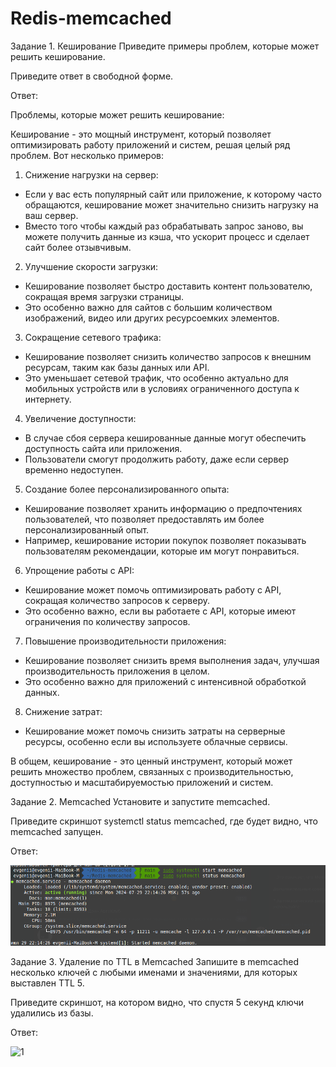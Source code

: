 # Redis-memcached

Задание 1. Кеширование
Приведите примеры проблем, которые может решить кеширование.

Приведите ответ в свободной форме.

Ответ:

Проблемы, которые может решить кеширование:

Кеширование - это мощный инструмент, который позволяет оптимизировать работу приложений и систем, решая целый ряд проблем. Вот несколько примеров:

1. Снижение нагрузки на сервер:
- Если у вас есть популярный сайт или приложение, к которому часто обращаются, кеширование может значительно снизить нагрузку на ваш сервер. 
- Вместо того чтобы каждый раз обрабатывать запрос заново, вы можете получить данные из кэша, что ускорит процесс и сделает сайт более отзывчивым.

2. Улучшение скорости загрузки:
- Кеширование позволяет быстро доставить контент пользователю, сокращая время загрузки страницы.
- Это особенно важно для сайтов с большим количеством изображений, видео или других ресурсоемких элементов.

3. Сокращение сетевого трафика:
- Кеширование позволяет снизить количество запросов к внешним ресурсам, таким как базы данных или API.
- Это уменьшает сетевой трафик, что особенно актуально для мобильных устройств или в условиях ограниченного доступа к интернету.

4. Увеличение доступности:
- В случае сбоя сервера кешированные данные могут обеспечить доступность сайта или приложения. 
- Пользователи смогут продолжить работу, даже если сервер временно недоступен.

5. Создание более персонализированного опыта:
- Кеширование позволяет хранить информацию о предпочтениях пользователей, что позволяет предоставлять им более персонализированный опыт.
- Например, кеширование истории покупок позволяет показывать пользователям рекомендации, которые им могут понравиться.

6. Упрощение работы с API:
- Кеширование может помочь оптимизировать работу с API, сокращая количество запросов к серверу. 
- Это особенно важно, если вы работаете с API, которые имеют ограничения по количеству запросов.

7. Повышение производительности приложения:
- Кеширование позволяет снизить время выполнения задач, улучшая производительность приложения в целом.
- Это особенно важно для приложений с интенсивной обработкой данных.

8. Снижение затрат:
- Кеширование может помочь снизить затраты на серверные ресурсы, особенно если вы используете облачные сервисы.

В общем, кеширование - это ценный инструмент, который может решить множество проблем, связанных с производительностью, доступностью и масштабируемостью приложений и систем.

Задание 2. Memcached
Установите и запустите memcached.

Приведите скриншот systemctl status memcached, где будет видно, что memcached запущен.

Ответ:

![1](https://github.com/Evgenii199130/Redis-memcached/blob/main/img/22-16-22.png)

Задание 3. Удаление по TTL в Memcached
Запишите в memcached несколько ключей с любыми именами и значениями, для которых выставлен TTL 5.

Приведите скриншот, на котором видно, что спустя 5 секунд ключи удалились из базы.

Ответ:


![1](https://github.com/Evgenii199130/Redis-memcachedimg/img/photo_2024-07-31_21-47-32.jpg)
